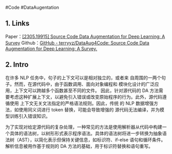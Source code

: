 #Code #DataAugentation
## 1. Links
Paper：[[2305.19915] Source Code Data Augmentation for Deep Learning: A Survey](https://arxiv.org/abs/2305.19915)
Github：[GitHub - terryyz/DataAug4Code: Source Code Data Augmentation for Deep Learning: A Survey.](https://github.com/terryyz/DataAug4Code)

## 2. Intro
在许多 NLP 任务中，句子的上下文可以是相对独立的，或者来 自周围的一两个句子。然而，在源代码中，由于函数调用、面向对象编程和 模块化设计的广泛应用，上下文可以跨越多个函数甚至不同的文件。 因此，针对源代码的 DA 方法需要考虑这种扩展上下文，以避免引入错误或改变原始程序的行为。此外，源代码遵循使用 上下文无关文法指定的严格语法规则。因此，传统 的 NLP 数据增强方法，如使用同义词进行 token 替换，可能会导致增强的 源代码无法编译，并为模型训练引入错误知识。

为了实现对给定源代码的复杂处理，一种常见的方法是使用解析器从代码中构建一个具体的语法树，以树形形式表示程序语法。具体的语法树将进一步转换为抽象语法树（AST），以简化表示但保持关键信息，如标识符、if-else 语句和循环条件。
解析信息被用作基于规则的 DA 方法的基础，用于标识符替换和语句重写。